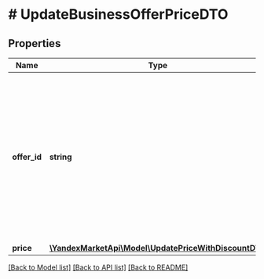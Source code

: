 # # UpdateBusinessOfferPriceDTO

## Properties

Name | Type | Description | Notes
------------ | ------------- | ------------- | -------------
**offer_id** | **string** | **Ваш SKU**  Идентификатор товара в магазине. Разрешены английские и русские буквы (кроме ё), цифры и символы &#x60;. , / \\ ( ) [ ] - &#x3D; _&#x60;  Максимальная длина — 80 знаков.  [Что такое SKU и как его назначать](https://yandex.ru/support/marketplace/assortment/add/index.html#fields). |
**price** | [**\YandexMarketApi\Model\UpdatePriceWithDiscountDTO**](UpdatePriceWithDiscountDTO.md) |  |

[[Back to Model list]](../../README.md#models) [[Back to API list]](../../README.md#endpoints) [[Back to README]](../../README.md)
